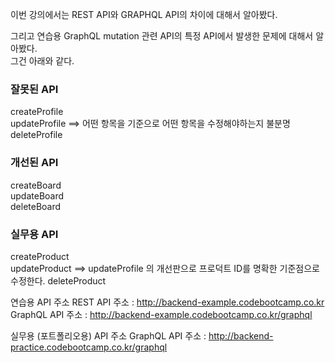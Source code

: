이번 강의에서는 REST API와 GRAPHQL API의 차이에 대해서 알아봤다.

그리고 연습용 GraphQL mutation 관련 API의 특정 API에서 발생한 문제에 대해서 알아봤다.   
그건 아래와 같다.

### 잘못된 API
createProfile   
updateProfile   ==> 어떤 항목을 기준으로 어떤 항목을 수정해야하는지 불분명
deleteProfile   

### 개선된 API
createBoard   
updateBoard   
deleteBoard   

### 실무용 API
createProduct   
updateProduct   ==> updateProfile 의 개선판으로 프로덕트 ID를 명확한 기준점으로 수정한다.
deleteProduct   

연습용 API 주소
REST API 주소 : http://backend-example.codebootcamp.co.kr
GraphQL API 주소 : http://backend-example.codebootcamp.co.kr/graphql

실무용 (포트폴리오용) API 주소
GraphQL API 주소 : http://backend-practice.codebootcamp.co.kr/graphql